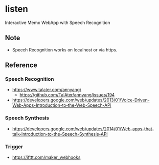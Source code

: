 # listen
Interactive Memo WebApp with Speech Recognition

## Note
* Speech Recognition works on localhost or via https.

## Reference
### Speech Recognition
* https://www.talater.com/annyang/
  * https://github.com/TalAter/annyang/issues/194
* https://developers.google.com/web/updates/2013/01/Voice-Driven-Web-Apps-Introduction-to-the-Web-Speech-API
### Speech Synthesis
* https://developers.google.com/web/updates/2014/01/Web-apps-that-talk-Introduction-to-the-Speech-Synthesis-API
### Trigger
* https://ifttt.com/maker_webhooks
